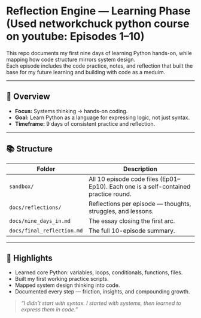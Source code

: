 # Reflection Engine — Learning Phase (Used networkchuck python course on youtube: Episodes 1–10)
This repo documents my first nine days of learning Python hands-on, while mapping
how code structure mirrors system design.  
Each episode includes the code practice, notes, and reflection that built the base
for my future learning and building with code as a meduim.

---

## 🧠 Overview
- **Focus:** Systems thinking → hands-on coding.
- **Goal:** Learn Python as a language for expressing logic, not just syntax.
- **Timeframe:** 9 days of consistent practice and reflection.

---

## 📚 Structure
| Folder | Description |
|---------|--------------|
| `sandbox/` | All 10 episode code files (Ep01–Ep10). Each one is a self-contained practice round. |
| `docs/reflections/` | Reflections per episode — thoughts, struggles, and lessons. |
| `docs/nine_days_in.md` | The essay closing the first arc. |
| `docs/final_reflection.md` | The full 10-episode summary. |

---

## 🧩 Highlights
- Learned core Python: variables, loops, conditionals, functions, files.
- Built my first working practice scripts.
- Mapped system design thinking into code.
- Documented every step — friction, insights, and compounding growth.
 

> _“I didn’t start with syntax. I started with systems, then learned to express them in code.”_
